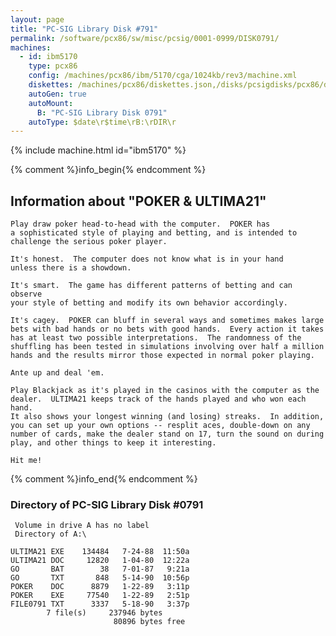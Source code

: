 ```yaml
---
layout: page
title: "PC-SIG Library Disk #791"
permalink: /software/pcx86/sw/misc/pcsig/0001-0999/DISK0791/
machines:
  - id: ibm5170
    type: pcx86
    config: /machines/pcx86/ibm/5170/cga/1024kb/rev3/machine.xml
    diskettes: /machines/pcx86/diskettes.json,/disks/pcsigdisks/pcx86/diskettes.json
    autoGen: true
    autoMount:
      B: "PC-SIG Library Disk 0791"
    autoType: $date\r$time\rB:\rDIR\r
---
```


{% include machine.html id="ibm5170" %}

{% comment %}info_begin{% endcomment %}

## Information about "POKER & ULTIMA21"

    Play draw poker head-to-head with the computer.  POKER has
    a sophisticated style of playing and betting, and is intended to
    challenge the serious poker player.
    
    It's honest.  The computer does not know what is in your hand
    unless there is a showdown.
    
    It's smart.  The game has different patterns of betting and can observe
    your style of betting and modify its own behavior accordingly.
    
    It's cagey.  POKER can bluff in several ways and sometimes makes large
    bets with bad hands or no bets with good hands.  Every action it takes
    has at least two possible interpretations.  The randomness of the
    shuffling has been tested in simulations involving over half a million
    hands and the results mirror those expected in normal poker playing.
    
    Ante up and deal 'em.
    
    Play Blackjack as it's played in the casinos with the computer as the
    dealer.  ULTIMA21 keeps track of the hands played and who won each hand.
    It also shows your longest winning (and losing) streaks.  In addition,
    you can set up your own options -- resplit aces, double-down on any
    number of cards, make the dealer stand on 17, turn the sound on during
    play, and other things to keep it interesting.
    
    Hit me!
{% comment %}info_end{% endcomment %}


### Directory of PC-SIG Library Disk #0791

     Volume in drive A has no label
     Directory of A:\

    ULTIMA21 EXE    134484   7-24-88  11:50a
    ULTIMA21 DOC     12820   1-04-80  12:22a
    GO       BAT        38   7-01-87   9:21a
    GO       TXT       848   5-14-90  10:56p
    POKER    DOC      8879   1-22-89   3:11p
    POKER    EXE     77540   1-22-89   2:51p
    FILE0791 TXT      3337   5-18-90   3:37p
            7 file(s)     237946 bytes
                           80896 bytes free
